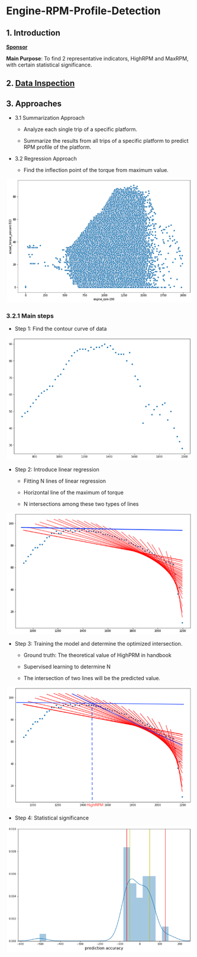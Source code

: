 # Engine-RPM-Profile-Detection

## 1. Introduction

**[Sponsor](https://www.vnomicscorp.com/)**

**Main Purpose**: To find 2 representative indicators, HighRPM and MaxRPM, with certain statistical significance.

## 2. [Data Inspection](https://github.com/stemgene/Engine-RPM-Profile-Detection/blob/master/Data_Inspection.ipynb)

## 3. Approaches

- 3.1 Summarization Approach

  - Analyze each single trip of a specific platform.

  - Summarize the results from all trips of a specific platform to predict RPM profile of the platform.

- 3.2 Regression Approach

  - Find the inflection point of the torque from maximum value.
  
<p align="center">
<img src="https://github.com/stemgene/Engine-RPM-Profile-Detection/blob/master/img/01.png" alt="drawing" width="500"/>
</p>  

### 3.2.1 Main steps

- Step 1: Find the contour curve of data

<p align="center">
<img src="https://github.com/stemgene/Engine-RPM-Profile-Detection/blob/master/img/02.png" alt="drawing" width="500"/>
</p>  

- Step 2: Introduce linear regression

  - Fitting N lines of linear regression
  
  - Horizontal line of the maximum of torque
  
  - N intersections among these two types of lines

<p align="center">
<img src="https://github.com/stemgene/Engine-RPM-Profile-Detection/blob/master/img/03.png" alt="drawing" width="500"/>
</p>  

- Step 3: Training the model and determine the optimized intersection.

  - Ground truth: The theoretical value of HighPRM in handbook
  
  - Supervised learning to determine N
  
  - The intersection of two lines will be the predicted value.
  
<p align="center">
<img src="https://github.com/stemgene/Engine-RPM-Profile-Detection/blob/master/img/04.png" alt="drawing" width="500"/>
</p>  

- Step 4: Statistical significance

<p align="center">
<img src="https://github.com/stemgene/Engine-RPM-Profile-Detection/blob/master/img/05.png" alt="drawing" width="500"/>
</p>  
